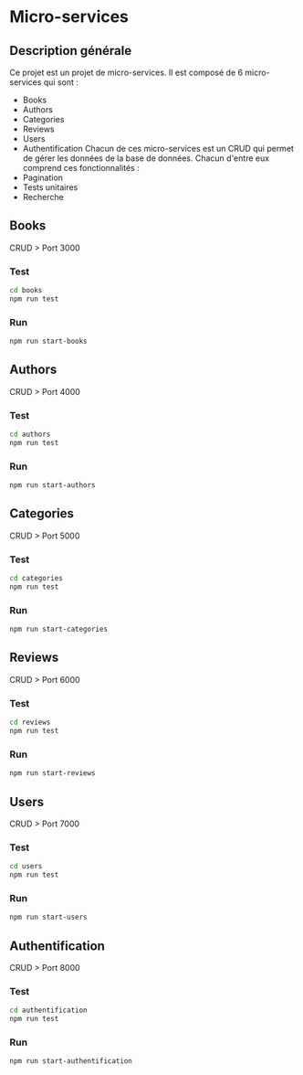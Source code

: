 # Micro-services
## Description générale
Ce projet est un projet de micro-services. Il est composé de 6 micro-services qui sont :
- Books
- Authors
- Categories
- Reviews
- Users
- Authentification
Chacun de ces micro-services est un CRUD qui permet de gérer les données de la base de données.
Chacun d'entre eux comprend ces fonctionnalités : 
- Pagination
- Tests unitaires
- Recherche
## Books
CRUD > Port 3000
### Test
```bash
cd books
npm run test
```
### Run
```bash
npm run start-books
```
## Authors
CRUD > Port 4000
### Test
```bash
cd authors
npm run test
```
### Run
```bash
npm run start-authors
```
## Categories
CRUD > Port 5000
### Test
```bash
cd categories
npm run test
```
### Run
```bash
npm run start-categories
```
## Reviews
CRUD > Port 6000
### Test
```bash
cd reviews
npm run test
```
### Run
```bash
npm run start-reviews
```
## Users
CRUD > Port 7000
### Test
```bash
cd users
npm run test
```
### Run
```bash
npm run start-users
```
## Authentification
CRUD > Port 8000
### Test
```bash
cd authentification
npm run test
```
### Run
```bash
npm run start-authentification
```
